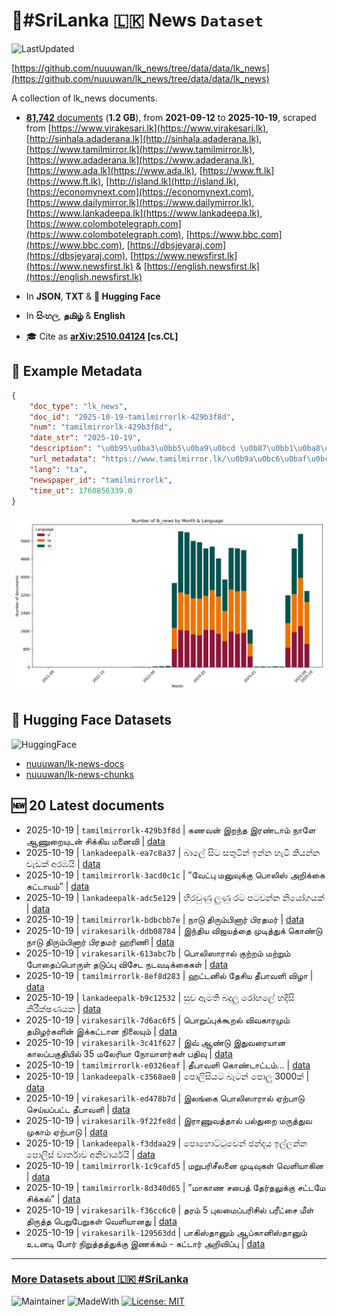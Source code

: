 # 📄#SriLanka 🇱🇰 News `Dataset`

![LastUpdated](https://img.shields.io/badge/last_updated-2025--10--19_12:21:08-green)

[https://github.com/nuuuwan/lk_news/tree/data/data/lk_news](https://github.com/nuuuwan/lk_news/tree/data/data/lk_news)

A collection of lk_news documents.

- [**81,742** documents](https://github.com/nuuuwan/lk_news/tree/data/data/lk_news) (**1.2 GB**), from **2021-09-12** to **2025-10-19**, scraped from [https://www.virakesari.lk](https://www.virakesari.lk), [http://sinhala.adaderana.lk](http://sinhala.adaderana.lk), [https://www.tamilmirror.lk](https://www.tamilmirror.lk), [https://www.adaderana.lk](https://www.adaderana.lk), [https://www.ada.lk](https://www.ada.lk), [https://www.ft.lk](https://www.ft.lk), [http://island.lk](http://island.lk), [https://economynext.com](https://economynext.com), [https://www.dailymirror.lk](https://www.dailymirror.lk), [https://www.lankadeepa.lk](https://www.lankadeepa.lk), [https://www.colombotelegraph.com](https://www.colombotelegraph.com), [https://www.bbc.com](https://www.bbc.com), [https://dbsjeyaraj.com](https://dbsjeyaraj.com), [https://www.newsfirst.lk](https://www.newsfirst.lk) & [https://english.newsfirst.lk](https://english.newsfirst.lk)

- In **JSON**, **TXT** & **🤗 Hugging Face**

- In **සිංහල**, **தமிழ்** & **English**

- 🎓 Cite as **[arXiv:2510.04124](https://arxiv.org/abs/2510.04124) [cs.CL]**

## 📝 Example Metadata

```json
{
    "doc_type": "lk_news",
    "doc_id": "2025-10-19-tamilmirrorlk-429b3f8d",
    "num": "tamilmirrorlk-429b3f8d",
    "date_str": "2025-10-19",
    "description": "\u0b95\u0ba3\u0bb5\u0ba9\u0bcd \u0b87\u0bb1\u0ba8\u0bcd\u0ba4 \u0b87\u0bb0\u0ba3\u0bcd\u0b9f\u0bbe\u0bae\u0bcd \u0ba8\u0bbe\u0bb3\u0bc7 \u0b86\u0ba3\u0bc1\u0bb1\u0bc8\u0baf\u0bc1\u0b9f\u0ba9\u0bcd \u0b9a\u0bbf\u0b95\u0bcd\u0b95\u0bbf\u0baf \u0bae\u0ba9\u0bc8\u0bb5\u0bbf",
    "url_metadata": "https://www.tamilmirror.lk/\u0b9a\u0bc6\u0baf\u0bcd\u0ba4\u0bbf\u0b95\u0bb3\u0bcd/\u0b95\u0ba3\u0bb5\u0ba9\u0bcd-\u0b87\u0bb1\u0ba8\u0bcd\u0ba4-\u0b87\u0bb0\u0ba3\u0bcd\u0b9f\u0bbe\u0bae\u0bcd-\u0ba8\u0bbe\u0bb3\u0bc7-\u0b86\u0ba3\u0bc1\u0bb1\u0bc8\u0baf\u0bc1\u0b9f\u0ba9\u0bcd-\u0b9a\u0bbf\u0b95\u0bcd\u0b95\u0bbf\u0baf-\u0bae\u0ba9\u0bc8\u0bb5\u0bbf/175-366494",
    "lang": "ta",
    "newspaper_id": "tamilmirrorlk",
    "time_ut": 1760856339.0
}
```

![Chart](https://raw.githubusercontent.com/nuuuwan/lk_news/refs/heads/data/data/lk_news/docs_by_month_and_lang.png)

## 🤗 Hugging Face Datasets

![HuggingFace](https://img.shields.io/badge/-HuggingFace-FDEE21?style=for-the-badge&logo=HuggingFace)

- [nuuuwan/lk-news-docs](https://huggingface.co/datasets/nuuuwan/lk-news-docs)
- [nuuuwan/lk-news-chunks](https://huggingface.co/datasets/nuuuwan/lk-news-chunks)

## 🆕 20 Latest documents

- 2025-10-19 | `tamilmirrorlk-429b3f8d` | கணவன் இறந்த இரண்டாம் நாளே ஆணுறையுடன் சிக்கிய மனைவி | [data](https://github.com/nuuuwan/lk_news/tree/data/data/lk_news/2020s/2025/2025-10-19-tamilmirrorlk-429b3f8d)
- 2025-10-19 | `lankadeepalk-ea7c8a37` | බාලේ සිට සතුටින් ඉන්න හැටි කියන්න වැඩක් අරඹයි | [data](https://github.com/nuuuwan/lk_news/tree/data/data/lk_news/2020s/2025/2025-10-19-lankadeepalk-ea7c8a37)
- 2025-10-19 | `tamilmirrorlk-3acd0c1c` | ”வேட்பு மனுவுக்கு பொலிஸ் அறிக்கை கட்டாயம்” | [data](https://github.com/nuuuwan/lk_news/tree/data/data/lk_news/2020s/2025/2025-10-19-tamilmirrorlk-3acd0c1c)
- 2025-10-19 | `lankadeepalk-adc5e129` | හිරවුණු ලුණු රට පටවන්න නියෝගයක් | [data](https://github.com/nuuuwan/lk_news/tree/data/data/lk_news/2020s/2025/2025-10-19-lankadeepalk-adc5e129)
- 2025-10-19 | `tamilmirrorlk-bdbcbb7e` | நாடு திரும்பினார் பிரதமர் | [data](https://github.com/nuuuwan/lk_news/tree/data/data/lk_news/2020s/2025/2025-10-19-tamilmirrorlk-bdbcbb7e)
- 2025-10-19 | `virakesarilk-ddb08784` | இந்திய விஜயத்தை முடித்துக் கொண்டு நாடு திரும்பினார் பிரதமர் ஹரிணி | [data](https://github.com/nuuuwan/lk_news/tree/data/data/lk_news/2020s/2025/2025-10-19-virakesarilk-ddb08784)
- 2025-10-19 | `virakesarilk-613abc7b` | பொலிஸாரால் குற்றம் மற்றும் போதைப்பொருள் தடுப்பு விசேட நடவடிக்கைகள் | [data](https://github.com/nuuuwan/lk_news/tree/data/data/lk_news/2020s/2025/2025-10-19-virakesarilk-613abc7b)
- 2025-10-19 | `tamilmirrorlk-8ef8d283` | ஹட்டனில்  தேசிய தீபாவளி விழா | [data](https://github.com/nuuuwan/lk_news/tree/data/data/lk_news/2020s/2025/2025-10-19-tamilmirrorlk-8ef8d283)
- 2025-10-19 | `lankadeepalk-b9c12532` | සුව ඇමති බදුලු රෝහලේ හදිසි නිරීක්ෂණයක | [data](https://github.com/nuuuwan/lk_news/tree/data/data/lk_news/2020s/2025/2025-10-19-lankadeepalk-b9c12532)
- 2025-10-19 | `virakesarilk-7d6ac6f5` | பொறுப்புக்கூறல் விவகாரமும் தமிழர்களின் இக்கட்டான நிலையும் | [data](https://github.com/nuuuwan/lk_news/tree/data/data/lk_news/2020s/2025/2025-10-19-virakesarilk-7d6ac6f5)
- 2025-10-19 | `virakesarilk-3c41f627` | இவ் ஆண்டு இதுவரையான காலப்பகுதியில் 35 மலேரியா நோயாளர்கள் பதிவு | [data](https://github.com/nuuuwan/lk_news/tree/data/data/lk_news/2020s/2025/2025-10-19-virakesarilk-3c41f627)
- 2025-10-19 | `tamilmirrorlk-e0326eaf` | தீபாவளி கொண்டாட்டம்… | [data](https://github.com/nuuuwan/lk_news/tree/data/data/lk_news/2020s/2025/2025-10-19-tamilmirrorlk-e0326eaf)
- 2025-10-19 | `lankadeepalk-c3568ae8` | පොලිසියට බැටන් පොලු 3000ක් | [data](https://github.com/nuuuwan/lk_news/tree/data/data/lk_news/2020s/2025/2025-10-19-lankadeepalk-c3568ae8)
- 2025-10-19 | `virakesarilk-ed478b7d` | இலங்கை பொலிஸாரால் ஏற்பாடு செய்யப்பட்ட தீபாவளி | [data](https://github.com/nuuuwan/lk_news/tree/data/data/lk_news/2020s/2025/2025-10-19-virakesarilk-ed478b7d)
- 2025-10-19 | `virakesarilk-9f22fe8d` | இராணுவத்தால் பல்துறை மருத்துவ முகாம் ஏற்பாடு | [data](https://github.com/nuuuwan/lk_news/tree/data/data/lk_news/2020s/2025/2025-10-19-virakesarilk-9f22fe8d)
- 2025-10-19 | `lankadeepalk-f3ddaa29` | පොහොට්ටුවෙන් ඡන්දය ඉල්ලන්න පොලිස් වාර්තාව අනිවාර්යයි | [data](https://github.com/nuuuwan/lk_news/tree/data/data/lk_news/2020s/2025/2025-10-19-lankadeepalk-f3ddaa29)
- 2025-10-19 | `tamilmirrorlk-1c9cafd5` | மறுபரிசீலனை முடிவுகள் வெளியாகின | [data](https://github.com/nuuuwan/lk_news/tree/data/data/lk_news/2020s/2025/2025-10-19-tamilmirrorlk-1c9cafd5)
- 2025-10-19 | `tamilmirrorlk-8d340d65` | ”மாகாண சபைத் தேர்தலுக்கு சட்டமே சிக்கல்” | [data](https://github.com/nuuuwan/lk_news/tree/data/data/lk_news/2020s/2025/2025-10-19-tamilmirrorlk-8d340d65)
- 2025-10-19 | `virakesarilk-f36cc6c0` | தரம் 5 புலமைப்பரிசில் பரீட்சை மீள் திருத்த பெறுபேறுகள் வௌியானது | [data](https://github.com/nuuuwan/lk_news/tree/data/data/lk_news/2020s/2025/2025-10-19-virakesarilk-f36cc6c0)
- 2025-10-19 | `virakesarilk-129563dd` | பாகிஸ்தானும் ஆப்கானிஸ்தானும் உடனடி போர் நிறுத்தத்துக்கு இணக்கம் - கட்டார் அறிவிப்பு | [data](https://github.com/nuuuwan/lk_news/tree/data/data/lk_news/2020s/2025/2025-10-19-virakesarilk-129563dd)

---

### [More Datasets about 🇱🇰 #SriLanka](https://github.com/nuuuwan/lk_datasets)

![Maintainer](https://img.shields.io/badge/maintainer-nuuuwan-red)
![MadeWith](https://img.shields.io/badge/made_with-python-blue)
[![License: MIT](https://img.shields.io/badge/License-MIT-yellow.svg)](https://opensource.org/licenses/MIT)
